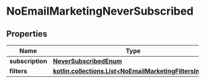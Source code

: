 
# NoEmailMarketingNeverSubscribed

## Properties
| Name | Type | Description | Notes |
| ------------ | ------------- | ------------- | ------------- |
| **subscription** | [**NeverSubscribedEnum**](NeverSubscribedEnum.md) |  |  |
| **filters** | [**kotlin.collections.List&lt;NoEmailMarketingFiltersInner&gt;**](NoEmailMarketingFiltersInner.md) |  |  |



